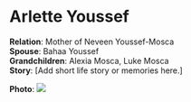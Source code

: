 # Arlette Youssef

**Relation**: Mother of Neveen Youssef-Mosca  
**Spouse**: Bahaa Youssef  
**Grandchildren**: Alexia Mosca, Luke Mosca  
**Story**: [Add short life story or memories here.]

**Photo**: ![](../../photos/arlette.jpg)
